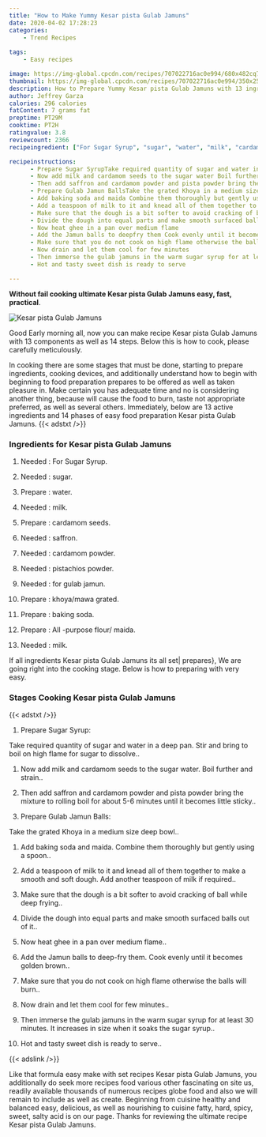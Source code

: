 ```yaml
---
title: "How to Make Yummy Kesar pista Gulab Jamuns"
date: 2020-04-02 17:28:23
categories:
    - Trend Recipes
    
tags:
    - Easy recipes

image: https://img-global.cpcdn.com/recipes/707022716ac0e994/680x482cq70/kesar-pista-gulab-jamuns-recipe-main-photo.jpg
thumbnail: https://img-global.cpcdn.com/recipes/707022716ac0e994/350x250cq70/kesar-pista-gulab-jamuns-recipe-main-photo.jpg
description: How to Prepare Yummy Kesar pista Gulab Jamuns with 13 ingredients and 14 stages of easy cooking.
author: Jeffrey Garza
calories: 296 calories
fatContent: 7 grams fat
preptime: PT29M
cooktime: PT2H
ratingvalue: 3.8
reviewcount: 2366
recipeingredient: ["For Sugar Syrup", "sugar", "water", "milk", "cardamom seeds", "saffron", "cardamom powder", "pistachios powder", "for gulab jamun", "khoyamawa grated", "baking soda", "All purpose flour maida", "milk"]

recipeinstructions: 
      - Prepare Sugar SyrupTake required quantity of sugar and water in a deep pan Stir and bring to boil on high flame for sugar to dissolve 
      - Now add milk and cardamom seeds to the sugar water Boil further and strain 
      - Then add saffron and cardamom powder and pista powder bring the mixture to rolling boil for about 56 minutes until it becomes little sticky 
      - Prepare Gulab Jamun BallsTake the grated Khoya in a medium size deep bowl 
      - Add baking soda and maida Combine them thoroughly but gently using a spoon 
      - Add a teaspoon of milk to it and knead all of them together to make a smooth and soft dough Add another teaspoon of milk if required 
      - Make sure that the dough is a bit softer to avoid cracking of ball while deep frying 
      - Divide the dough into equal parts and make smooth surfaced balls out of it 
      - Now heat ghee in a pan over medium flame 
      - Add the Jamun balls to deepfry them Cook evenly until it becomes golden brown 
      - Make sure that you do not cook on high flame otherwise the balls will burn 
      - Now drain and let them cool for few minutes 
      - Then immerse the gulab jamuns in the warm sugar syrup for at least 30 minutes It increases in size when it soaks the sugar syrup 
      - Hot and tasty sweet dish is ready to serve

---
```




**Without fail cooking ultimate Kesar pista Gulab Jamuns easy, fast, practical**. 


![Kesar pista Gulab Jamuns](https://img-global.cpcdn.com/recipes/707022716ac0e994/680x482cq70/kesar-pista-gulab-jamuns-recipe-main-photo.jpg "Kesar pista Gulab Jamuns")




Good Early morning all, now you can make recipe Kesar pista Gulab Jamuns with 13 components as well as 14 steps. Below this is how to cook, please carefully meticulously.

In cooking there are some stages that must be done, starting to prepare ingredients, cooking devices, and additionally understand how to begin with beginning to food preparation prepares to be offered as well as taken pleasure in. Make certain you has adequate time and no is considering another thing, because will cause the food to burn, taste not appropriate preferred, as well as several others. Immediately, below are 13 active ingredients and 14 phases of easy food preparation Kesar pista Gulab Jamuns.
{{< adstxt />}}

### Ingredients for Kesar pista Gulab Jamuns


1. Needed  : For Sugar Syrup.

1. Needed  : sugar.

1. Prepare  : water.

1. Needed  : milk.

1. Prepare  : cardamom seeds.

1. Needed  : saffron.

1. Needed  : cardamom powder.

1. Needed  : pistachios powder.

1. Needed  : for gulab jamun.

1. Prepare  : khoya/mawa grated.

1. Prepare  : baking soda.

1. Prepare  : All -purpose flour/ maida.

1. Needed  : milk.



If all ingredients Kesar pista Gulab Jamuns its all set| prepares}, We are going right into the cooking stage. Below is how to preparing with very easy.

### Stages Cooking Kesar pista Gulab Jamuns

{{< adstxt />}}


1. Prepare Sugar Syrup:

Take required quantity of sugar and water in a deep pan. Stir and bring to boil on high flame for sugar to dissolve..



1. Now add milk and cardamom seeds to the sugar water. Boil further and strain..



1. Then add saffron and cardamom powder and pista powder bring the mixture to rolling boil for about 5-6 minutes until it becomes little sticky..



1. Prepare Gulab Jamun Balls:

Take the grated Khoya in a medium size deep bowl..



1. Add baking soda and maida. Combine them thoroughly but gently using a spoon..



1. Add a teaspoon of milk to it and knead all of them together to make a smooth and soft dough. Add another teaspoon of milk if required..



1. Make sure that the dough is a bit softer to avoid cracking of ball while deep frying..



1. Divide the dough into equal parts and make smooth surfaced balls out of it..



1. Now heat ghee in a pan over medium flame..



1. Add the Jamun balls to deep-fry them. Cook evenly until it becomes golden brown..



1. Make sure that you do not cook on high flame otherwise the balls will burn..



1. Now drain and let them cool for few minutes..



1. Then immerse the gulab jamuns in the warm sugar syrup for at least 30 minutes. It increases in size when it soaks the sugar syrup..



1. Hot and tasty sweet dish is ready to serve..





{{< adslink />}}

Like that formula easy make with set recipes Kesar pista Gulab Jamuns, you additionally do seek more recipes food various other fascinating on site us, readily available thousands of numerous recipes globe food and also we will remain to include as well as create. Beginning from cuisine healthy and balanced easy, delicious, as well as nourishing to cuisine fatty, hard, spicy, sweet, salty acid is on our page. Thanks for reviewing the ultimate recipe Kesar pista Gulab Jamuns.
